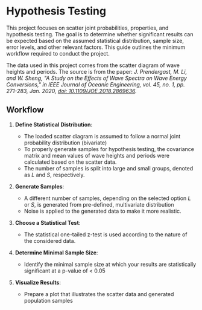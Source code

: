 # Hypothesis Testing

This project focuses on scatter joint probabilities, properties, and hypothesis testing. The goal is to determine whether significant results can be expected based on the assumed statistical distribution, sample size, error levels, and other relevant factors. This guide outlines the minimum workflow required to conduct the project.

The data used in this project comes from the scatter diagram of wave heights and periods. The source is from the paper: *J. Prendergast, M. Li, and W. Sheng, "A Study on the Effects of Wave Spectra on Wave Energy Conversions," in IEEE Journal of Oceanic Engineering, vol. 45, no. 1, pp. 271-283, Jan. 2020, [doi: 10.1109/JOE.2018.2869636](https://doi.org/10.1109/JOE.2018.2869636).*

## Workflow

1. **Define Statistical Distribution**:
   - The loaded scatter diagram is assumed to follow a normal joint probability distribution (bivariate)
   - To properly generate samples for hypothesis testing, the covariance matrix and mean values of wave heights and periods were calculated based on the scatter data.
   - The number of samples is split into large and small groups, denoted as *L* and *S*, respectively.

2. **Generate Samples**:
    - A different number of samples, depending on the selected option *L* or *S*, is generated from pre-defined, multivariate distribution
    - Noise is applied to the generated data to make it more realistic.

3. **Choose a Statistical Test**:
   - The statistical one-tailed z-test is used according to the nature of the considered data.

4. **Determine Minimal Sample Size**:
   - Identify the minimal sample size at which your results are statistically significant at a p-value of < 0.05

5. **Visualize Results**:
   - Prepare a plot that illustrates the scatter data and generated population samples
